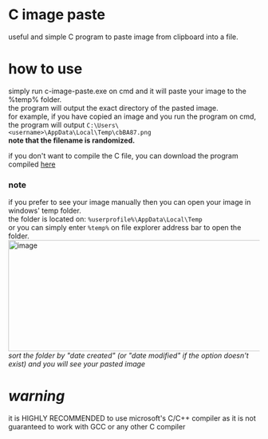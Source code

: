 # C image paste
useful and simple C program to paste image from clipboard into a file.

# how to use
simply run c-image-paste.exe on cmd and it will paste your image to the %temp% folder.  
the program will output the exact directory of the pasted image.  
for example, if you have copied an image and you run the program on cmd, the program will output ```C:\Users\<username>\AppData\Local\Temp\cbBA87.png```  
**note that the filename is randomized.**

if you don't want to compile the C file, you can download the program compiled [here](https://github.com/eightynine77/C-image-paste/releases/tag/V1.0.0)

### note
if you prefer to see your image manually then you can open your image in windows' temp folder.  
the folder is located on: ```%userprofile%\AppData\Local\Temp```  
or you can simply enter ```%temp%``` on file explorer address bar to open the folder.
<img width="752" height="223" alt="image" src="https://github.com/user-attachments/assets/36058deb-83d7-4891-ac76-b8a894cecdb6" />  
_sort the folder by "date created" (or "date modified" if the option doesn't exist) and you will see your pasted image_

# _warning_
it is HIGHLY RECOMMENDED to use microsoft's C/C++ compiler as it is not guaranteed to work with GCC or any other C compiler
